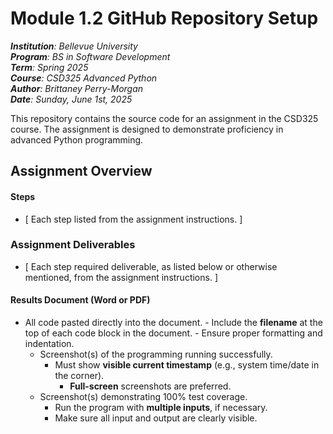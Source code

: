 # Module 1.2 GitHub Repository Setup

_**Institution**: Bellevue University_  
_**Program**: BS in Software Development_  
_**Term**: Spring 2025_  
_**Course**: CSD325 Advanced Python_  
_**Author**: Brittaney Perry-Morgan_  
_**Date**: Sunday, June 1st, 2025_

This repository contains the source code for an assignment in the CSD325 course. The assignment is designed to demonstrate proficiency in advanced Python programming.

## Assignment Overview

#### Steps

- [ Each step listed from the assignment instructions. ]

### Assignment Deliverables

- [ Each step required deliverable, as listed below or otherwise mentioned, from the assignment instructions. ]

#### Results Document (Word or PDF)

- All code pasted directly into the document. - Include the **filename** at the top of each code block in the document. - Ensure proper formatting and indentation.
  - Screenshot(s) of the programming running successfully.
    - Must show **visible current timestamp** (e.g., system time/date in the corner).
      - **Full-screen** screenshots are preferred.
  - Screenshot(s) demonstrating 100% test coverage.
    - Run the program with **multiple inputs**, if necessary.
    - Make sure all input and output are clearly visible.
